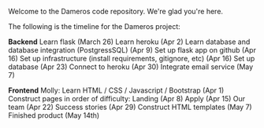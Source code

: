 Welcome to the Dameros code repository. We're glad you're here.

The following is the timeline for the Dameros project:

**Backend**
Learn flask (March 26)
Learn heroku (Apr 2)
Learn database and database integration (PostgressSQL) (Apr 9)
Set up flask app on github (Apr 16)
Set up infrastructure (install requirements, gitignore, etc) (Apr 16)
Set up database (Apr 23)
Connect to heroku (Apr 30)
Integrate email service (May 7)

**Frontend**
Molly: Learn HTML / CSS / Javascript / Bootstrap (Apr 1)
Construct pages in order of difficulty:
Landing (Apr 8)
Apply (Apr 15)
Our team (Apr 22)
Success stories (Apr 29)
Construct HTML templates (May 7)
Finished product (May 14th)
